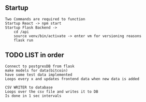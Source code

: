 
## Startup
    Two Commands are required to function
    Startup React -> npm start
    Startup Flask Backend -> 
        cd /api
        source venv/bin/activate -> enter vm for versioning reasons
        flask run

## TODO LIST in order
    Connect to postgresDB from flask
    make models for data(bitcoin)
    have some test data implemented
    Loops every x and updates frontend data when new data is added

    CSV WRITER to database
    Loops over the csv file and writes it to DB
    Is done in 1 sec intervals
